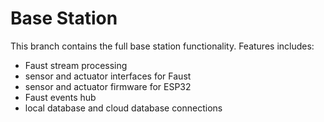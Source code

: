 # Base Station
This branch contains the full base station functionality.
Features includes:
- Faust stream processing
- sensor and actuator interfaces for Faust
- sensor and actuator firmware for ESP32
- Faust events hub
- local database and cloud database connections
